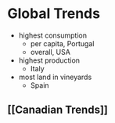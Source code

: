 # Global Trends
- highest consumption
	- per capita, Portugal
	- overall, USA
- highest production
	- Italy
- most land in vineyards
	- Spain
## [[Canadian Trends]]